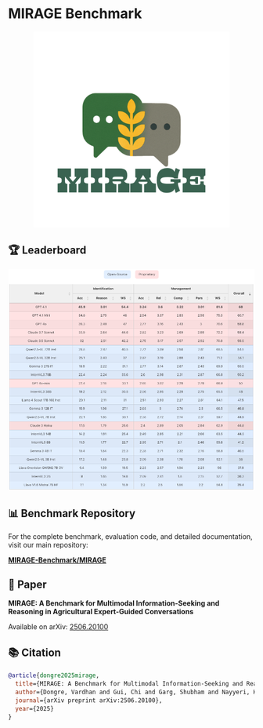 # MIRAGE Benchmark

<div align="center">
  <img src="data-logo.png" alt="MIRAGE Data Logo" width="400"/>
</div>

## 🏆 Leaderboard

<div align="center">
  <img src="Leaderboard-mmst.png" alt="MIRAGE Leaderboard" width="800"/>
</div>

## 📊 Benchmark Repository

For the complete benchmark, evaluation code, and detailed documentation, visit our main repository:

**[MIRAGE-Benchmark/MIRAGE](https://github.com/MIRAGE-Benchmark/MIRAGE)**

## 📄 Paper

**MIRAGE: A Benchmark for Multimodal Information-Seeking and Reasoning in Agricultural Expert-Guided Conversations**

Available on arXiv: [2506.20100](https://arxiv.org/abs/2506.20100)

## 📚 Citation

```bibtex
@article{dongre2025mirage,
  title={MIRAGE: A Benchmark for Multimodal Information-Seeking and Reasoning in Agricultural Expert-Guided Conversations},
  author={Dongre, Vardhan and Gui, Chi and Garg, Shubham and Nayyeri, Hooshang and Tur, Gokhan and Hakkani-T{\"u}r, Dilek and Adve, Vikram S},
  journal={arXiv preprint arXiv:2506.20100},
  year={2025}
}
```
